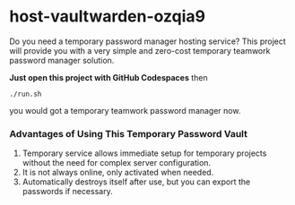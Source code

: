 # host-vaultwarden-ozqia9

Do you need a temporary password manager hosting service? This project will provide you with a very simple and zero-cost temporary teamwork password manager solution.

**Just open this project with GitHub Codespaces** then

```
./run.sh
```

you would got a temporary teamwork password manager now.

### Advantages of Using This Temporary Password Vault

1. Temporary service allows immediate setup for temporary projects without the need for complex server configuration.
2. It is not always online, only activated when needed.
3. Automatically destroys itself after use, but you can export the passwords if necessary.

